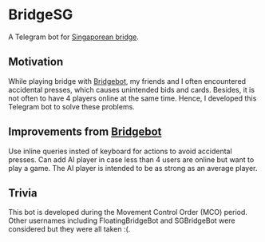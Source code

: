 # BridgeSG
A Telegram bot for [Singaporean bridge](https://en.wikipedia.org/wiki/Singaporean_bridge).

## Motivation
While playing bridge with [Bridgebot](https://t.me/sg_bridge_bot), 
my friends and I often encountered accidental presses, 
which causes unintended bids and cards.
Besides, it is not often to have 4 players online at the same time.
Hence, I developed this Telegram bot to solve these problems.

## Improvements from [Bridgebot](https://t.me/sg_bridge_bot)
Use inline queries insted of keyboard for actions to avoid accidental presses.
Can add AI player in case less than 4 users are online but want to play a game. 
The AI player is intended to be as strong as an average player.

## Trivia
This bot is developed during the Movement Control Order (MCO) period.
Other usernames including FloatingBridgeBot and SGBridgeBot were considered but they were all taken :(.
